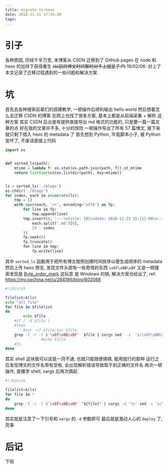 ```yaml
---
title: migrate-to-hexo
date: 2018-11-21 17:35:39
tags:
---
```


# 引子
各种原因, 历经千辛万苦, 本博客从 CSDN 迁移到了 GitHub pages
在 node 和 hexo 的加持下获得重生 ~~(以前的博文时间暂时对不上就是了:P)~~ 19/02/06: 对上了
本文记录了迁移过程遇到的一些问题和解决方案

# 坑
首先去各种搜索前辈们的搭建教学, 一顿操作后顺利输出 hello world
然后想着怎么去迁移 CSDN 的博客
在网上也找了很多方案, 基本上都是从前端采集 + 解析 这种方案
其实 CSDN 后台是有提供直接导出 md 格式的功能的, 只是要一篇一篇文章的点
好在我的文章并不多, 十分的惊险
一顿操作导出了所有 57 篇博文, 接下来就只剩下插入 hexo 的 metadata 了
首先想到 Python, 毕竟脚本小子, 被 Python 宠坏了, 不废话直接上代码
```python
import os


def sorted_ls(path):
    mtime = lambda f: os.stat(os.path.join(path, f)).st_mtime
    return list(sorted(os.listdir(path), key=mtime))


ls = sorted_ls('./blogs')
os.chdir('./blogs')
for index, each in enumerate(ls):
    tmp = []
    with open(each, 'r+', encoding='utf8') as fp:
        for line in fp:
            tmp.append(line)
        tmp.insert(0, '---\ntitle: {0}\ndate: 2018-11-21 15:{1}:00\n---\n'.format(
            each.split('.md')[0],
            59 - index
        ))
        fp.seek(0)
        fp.truncate()
        for line in tmp:
            fp.write(line)

```
其中 `sorted_ls` 函数用于把所有博文按照创建时间排序以便生成顺序的 metadata
然后上传 hexo 预览, 发现文件头部有一些奇怪的东西 `\xEF\xBB\xBF`
又是一顿搜索发现是 [Byte_order_mark](https://en.wikipedia.org/wiki/Byte_order_mark) 这玩意
是 Windows 的锅, 解决方案也给出了, ref: https://my.oschina.net/u/264186/blog/602088
```sh
#!/bin/sh

filelist=$(ls)
echo "all file"
for file in $filelist
do
        echo $file
    #if [ -d $file ]
    #then
        #tar -cf $file.tar $file
    grep -I -r -l $'\xEF\xBB\xBF'  $file | xargs sed  -i  's/\xEF\xBB\xBF//'
                #echo $file
    #fi
done
```
其实 shell 这块我可以说是一窍不通, 也就只能随便搞搞, 能用就行的那种
运行之后发现博文的文件名带有空格, 会出现解析错误导致取不到正确的文件名
再次一顿操作, 直播学 shell, xargs 后再次搞起
```sh
#!/bin/sh

filelist=$(ls)
for file in *
do
    grep -I -r -l $'\xEF\xBB\xBF' "${file}" | xargs -d '\n' sed -i 's/\xEF\xBB\xBF//'
done
```
其实就是注意了一下引号和 `xargs` 的 `-d` 参数即可
最后就是激动人心的 `deploy` 了, 完事

# 后记
下班

